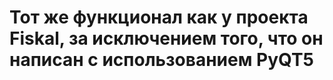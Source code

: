 # Тот же функционал как у проекта Fiskal, за исключением того, что он написан с использованием PyQT5